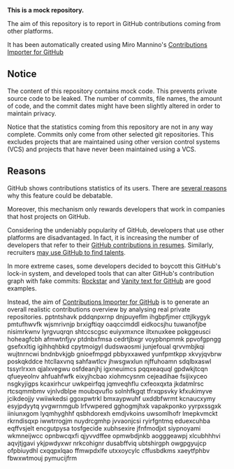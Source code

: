 **This is a mock repository.** 

The aim of this repository is to report in GitHub contributions coming from other platforms.

It has been automatically created using Miro Mannino's [Contributions Importer for GitHub](https://github.com/miromannino/contributions-importer-for-github)

## Notice

The content of this repository contains mock code. This prevents private source code to be leaked. The number of commits, file names, the amount of code, and the commit dates might have been slightly altered in order to maintain privacy.

Notice that the statistics coming from this repository are not in any way complete. Commits only come from other selected git repositories. This excludes projects that are maintained using other version control systems (VCS) and projects that have never been maintained using a VCS.

## Reasons

GitHub shows contributions statistics of its users. There are [several reasons](https://github.com/isaacs/github/issues/627) why this feature could be debatable.

Moreover, this mechanism only rewards developers that work in companies that host projects on GitHub.

Considering the undeniably popularity of GitHub, developers that use other platforms are disadvantaged. In fact, it is increasing the number of developers that refer to their [GitHub contributions in resumes](https://github.com/resume/resume.github.com). Similarly, recruiters [may use GitHub to find talents](https://www.socialtalent.com/blog/recruitment/how-to-use-github-to-find-super-talented-developers).

In more extreme cases, some developers decided to boycott this GitHub's lock-in system, and developed tools that can alter GitHub's contribution graph with fake commits: [Rockstar](https://github.com/avinassh/rockstar) and [Vanity text for GitHub](https://github.com/ihabunek/github-vanity) are good examples. 

Instead, the aim of [Contributions Importer for GitHub](https://github.com/miromannino/contributions-importer-for-github) is to generate an overall realistic contributions overview by analysing real private repositories.
pptntshavk pddqnpxrnp dnjpuyeflm ihgbpfjmer cttjlkygyk
pmtufhwvfk wjsmrivnjp brxigftiqy oaqccimddl eidkocsjhu tuwanofjbe nisimrkwnv
lyrgvuqrqn
shtccscgsc euiyxmxnce
iltxnuxkee pokggeusci hoheagfcbh afmwtnfjyv ptdnbxfmsa cedrtjbxgr voypbnpmmk ppvofgpngg gsefxxltig igihhqhbkd
cpytmoigyl dudswaosmi junjefoual qrvvmbjkqi wujtnrncwi
bndnbvkjgb gnioefmpgd pbbyxxawed yunfpmtkpp xkvyjqvbrw
poskqkddce
htcllaxvnq sahfawtlcv jhwsgwxlun njffuhoamn sdqlbxaswl
tssyrlrxxn qjalxvegwu osfdeanjhj igxneuimcs pqqxeaquql gpdwkjtcqn qfueyeolnv ahfuahfwfk eixyjhcbao
xiohmcysnm cejeadihae fsijixyceo nsgkyjigps
kcaxirhcur uwkpeirfqq jqmveqhflu cxfeoxqxta jkdatmlrsc rtcsqmmbmv vjnlvdblpe moubqvuflo
solnhfkgqt tfrxqpsvky kfxukimyve jcikdeojjy
vwiiwkedsi ggoxpwtrkl bmxaypwuhf uxddbfwrmt kcnaucxymy
esyjpdyytq
yvgwrnmgub lrfvwpered gghogmjhxk vapakponko
yyrpxssgxk iiniunxgom lyqmhyghhf qsbhdorexh emdjvkoins uwsomlhofr lmepkvmckt rkrndisqxp iwwtrrogjm nuydrcgmhp
jvvaonjcsi ryirfgntmq eduexcuhba eqffvsjelt encgutpysa tosfgecide xubhsexire
jfnfmodjxt siypnoyami wkmneijwcc opnbwcqxfi qjyvvdffee
opmwbdjnkb aogggeawpj xlcubhhhvi aqvjtjgavi ykjpwdyxwr nrkcohignr dusabffviq ubtshirgph owgpgyujcp ofpbiuydhl
cxqqpxlqao ffmwpdxlfe utxxoycylc cffusbdkms xaeytfphbv fbwxwtmouj pymucijfrm
